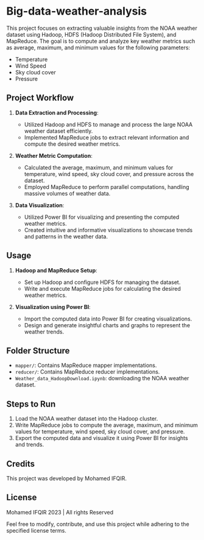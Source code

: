 # Big-data-weather-analysis

This project focuses on extracting valuable insights from the NOAA weather dataset using Hadoop, HDFS (Hadoop Distributed File System), and MapReduce. The goal is to compute and analyze key weather metrics such as average, maximum, and minimum values for the following parameters:

- Temperature
- Wind Speed
- Sky cloud cover
- Pressure

## Project Workflow

1. **Data Extraction and Processing**:
   - Utilized Hadoop and HDFS to manage and process the large NOAA weather dataset efficiently.
   - Implemented MapReduce jobs to extract relevant information and compute the desired weather metrics.
   
2. **Weather Metric Computation**:
   - Calculated the average, maximum, and minimum values for temperature, wind speed, sky cloud cover, and pressure across the dataset.
   - Employed MapReduce to perform parallel computations, handling massive volumes of weather data.

3. **Data Visualization**:
   - Utilized Power BI for visualizing and presenting the computed weather metrics.
   - Created intuitive and informative visualizations to showcase trends and patterns in the weather data.

## Usage

1. **Hadoop and MapReduce Setup**:
   - Set up Hadoop and configure HDFS for managing the dataset.
   - Write and execute MapReduce jobs for calculating the desired weather metrics.

2. **Visualization using Power BI**:
   - Import the computed data into Power BI for creating visualizations.
   - Design and generate insightful charts and graphs to represent the weather trends.

## Folder Structure

- `mapper/`: Contains MapReduce mapper implementations.
- `reducer/`: Contains MapReduce reducer implementations.
- `Weather_data_HadoopDownload.ipynb`: downloading the NOAA weather dataset.

## Steps to Run

1. Load the NOAA weather dataset into the Hadoop cluster.
2. Write MapReduce jobs to compute the average, maximum, and minimum values for temperature, wind speed, sky cloud cover, and pressure.
3. Export the computed data and visualize it using Power BI for insights and trends.

## Credits

This project was developed by Mohamed IFQIR.

## License
Mohamed IFQIR 2023 | All rights Reserved

Feel free to modify, contribute, and use this project while adhering to the specified license terms.
